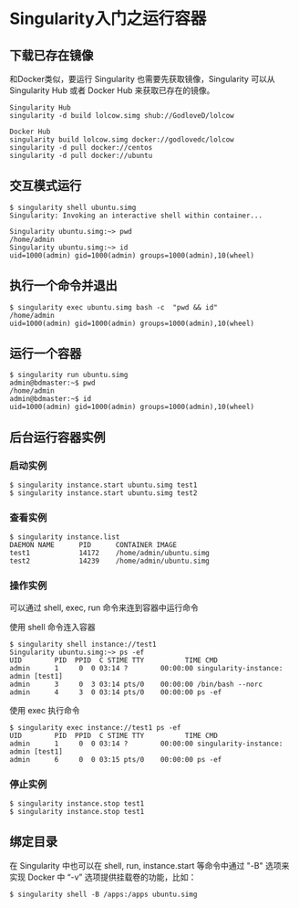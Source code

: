 # Singularity入门之运行容器

## 下载已存在镜像

和Docker类似，要运行 Singularity 也需要先获取镜像，Singularity 可以从Singularity Hub 或者 Docker Hub 来获取已存在的镜像。

``` shell
Singularity Hub
singularity -d build lolcow.simg shub://GodloveD/lolcow

Docker Hub
singularity build lolcow.simg docker://godlovedc/lolcow
singularity -d pull docker://centos
singularity -d pull docker://ubuntu
```

## 交互模式运行

``` shell
$ singularity shell ubuntu.simg
Singularity: Invoking an interactive shell within container...

Singularity ubuntu.simg:~> pwd
/home/admin
Singularity ubuntu.simg:~> id
uid=1000(admin) gid=1000(admin) groups=1000(admin),10(wheel)

```

## 执行一个命令并退出

``` shell
$ singularity exec ubuntu.simg bash -c  "pwd && id"
/home/admin
uid=1000(admin) gid=1000(admin) groups=1000(admin),10(wheel)
```

## 运行一个容器

``` shell
$ singularity run ubuntu.simg
admin@bdmaster:~$ pwd
/home/admin
admin@bdmaster:~$ id
uid=1000(admin) gid=1000(admin) groups=1000(admin),10(wheel)
```

## 后台运行容器实例

### 启动实例

``` shell
$ singularity instance.start ubuntu.simg test1
$ singularity instance.start ubuntu.simg test2
```

### 查看实例

``` shell
$ singularity instance.list
DAEMON NAME      PID      CONTAINER IMAGE
test1            14172    /home/admin/ubuntu.simg
test2            14239    /home/admin/ubuntu.simg
```

### 操作实例

可以通过 shell, exec, run 命令来连到容器中运行命令

使用 shell 命令连入容器

``` shell
$ singularity shell instance://test1
Singularity ubuntu.simg:~> ps -ef
UID        PID  PPID  C STIME TTY          TIME CMD
admin      1     0  0 03:14 ?        00:00:00 singularity-instance: admin [test1]
admin      3     0  3 03:14 pts/0    00:00:00 /bin/bash --norc
admin      4     3  0 03:14 pts/0    00:00:00 ps -ef
```

使用 exec 执行命令

``` shell
$ singularity exec instance://test1 ps -ef
UID        PID  PPID  C STIME TTY          TIME CMD
admin      1     0  0 03:14 ?        00:00:00 singularity-instance: admin [test1]
admin      6     0  0 03:15 pts/0    00:00:00 ps -ef
```

### 停止实例

``` shell
$ singularity instance.stop test1
$ singularity instance.stop test1
```

## 绑定目录

在 Singularity 中也可以在 shell, run, instance.start 等命令中通过 "-B" 选项来实现 Docker 中 “-v” 选项提供挂载卷的功能，比如：

``` shell
$ singularity shell -B /apps:/apps ubuntu.simg
```
